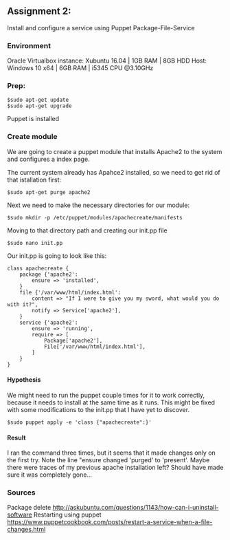 ## Assignment 2:
Install and configure a service using Puppet Package-File-Service

### Environment
Oracle Virtualbox instance: Xubuntu 16.04 | 1GB RAM | 8GB  HDD
Host: Windows 10 x64 | 6GB RAM | i5345 CPU @3.10GHz

### Prep:
    $sudo apt-get update
    $sudo apt-get upgrade

Puppet is installed

### Create module
We are going to create a puppet module that installs Apache2 to the system and configures a index page.

The current system already has Apahce2 installed, so we need to get rid of that istallation first:
    
    $sudo apt-get purge apache2

Next we need to make the necessary directories for our module:
    
    $sudo mkdir -p /etc/puppet/modules/apachecreate/manifests
Moving to that directory path and creating our init.pp file

    $sudo nano init.pp

Our init.pp is going to look like this:
    
    class apachecreate {
	    package {'apache2':
		    ensure => 'installed',
	    }
	    file {'/var/www/html/index.html':
		    content => "If I were to give you my sword, what would you do with it?",
            notify => Service['apache2'],
	    }
	    service {'apache2':
		    ensure => 'running',
		    require => [
			    Package['apache2'],
			    File['/var/www/html/index.html'],
		    ]
	    }
    }

#### Hypothesis
We might need to run the puppet couple times for it to work correctly, because it needs to install at the same time as it runs. This might be fixed with some modifications to the init.pp that I have yet to discover.

    $sudo puppet apply -e 'class {"apachecreate":}'

#### Result
I ran the command three times, but it seems that it made changes only on the first try. Note the line "ensure changed 'purged' to 'present'. Maybe there were traces of my previous apache installation left? Should have made sure it was completely gone...

### Sources
Package delete http://askubuntu.com/questions/1143/how-can-i-uninstall-software
Restarting using puppet https://www.puppetcookbook.com/posts/restart-a-service-when-a-file-changes.html